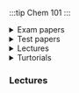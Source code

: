 :::tip Chem 101
:::






<details>
<summary>Exam papers </summary>

## Main Exams
- [2013-2014](https://google.com)  
- [ 2014-2015 exam](https://google.com)  
- [2015-2016 exam ](https://google.com)
- [2016-2017](https://google.com)
- [2022](https://google.com)
- [2023](https://google.com)

## Supplementray
-[2017 Supp Exam](https://drive.google.com/file/d/1-Rq5ZL8Zvg7WVhqFHgrwTh_N7-dQQhcs/view?usp=drive_link)
## Answers + Marking Keys + Memo
- [chem 101 Exam 2014/15 Solutions](https://drive.google.com/file/d/1KbtBhyE6XTyvHECjGp1ua7e4uDXQjG8_/view?usp=drive_link)
- []()
  
</details>

<details>
<summary>Test papers </summary>
- [Bio 101 2021/22 exam](https://google.com)  
- [Bio 101 2022/23 exam](https://google.com)  
- [Bio 101 2023/24 exam ](https://google.com)

## With Solutions + Marking keys
- [Chem 101 Test 2 2017 Marking key](https://drive.google.com/file/d/1G6wVO5KXUkyFbueSAYbImSbm1RL3yeKC/view?usp=drive_link)
- [Chem 101 Test 2 2018 Marking key](https://drive.google.com/file/d/15mRG0M7KHgvhL3FZt1RJhTpJAjDQPzUP/view?usp=drive_link)
- []()
</details>

<details>
<summary>Lectures </summary>
- [Bio 101 2021/22 exam](https://google.com)  
- [Bio 101 2022/23 exam](https://google.com)  
- [Bio 101 2023/24 exam ](https://google.com)
</details>

<details>
<summary>Turtorials </summary>
  
- [Tutorial 1 CHem 101 ](https://drive.google.com/file/d/1ZaHCFrWEsmg-9v8WttTBSvmBiKUxjrEi/view?usp=drive_link)
- [Tutorial 2 Chem 101](https://drive.google.com/file/d/14yLKIYSyK3iC6FKL053cEkHjELPML_rs/view?usp=drive_link)
- [Tutorial 3 CHEM 101  Ionic Equlibrium, Buffers and Solubility Product](https://drive.google.com/file/d/17XT8fmMyU_FDbbBg081baJ1qT-b3kW3x/view?usp=drive_link)
- [Tutorial 4 Chem 101  ](https://drive.google.com/file/d/1doqAySZMZ4ixG3-cN0rkmzdcPEnqzi32/view?usp=drive_link)
- [](https://google.com)  
- [Bio 101 2022/23 exam](https://google.com)  
- [Bio 101 2023/24 exam ](https://google.com)

### Answwers
- [CHEM 101 tutorial 4 answers](https://drive.google.com/file/d/127gfMCtxipHILATvSX0xnoZkhAJxLW1r/view?usp=drive_link)
- []
</details>








### Lectures

